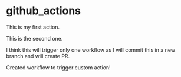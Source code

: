# github_actions

This is my first action.

This is the second one.

I think this will trigger only one workflow as I will commit this in a new branch and will create PR.

Created workflow to trigger custom action!
